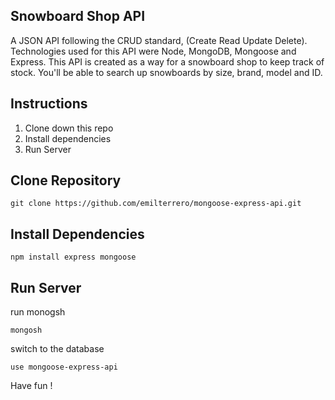 ## Snowboard Shop API
 A JSON API following the CRUD standard, (Create Read Update Delete). Technologies used for this API were Node, MongoDB, Mongoose and Express. This API is created as a way for a snowboard shop to keep track of stock. You'll be able to search up snowboards by size, brand, model and ID. 

## Instructions

1. Clone down this repo
2. Install dependencies
4. Run Server


## Clone Repository

```
git clone https://github.com/emilterrero/mongoose-express-api.git 
```

## Install Dependencies 
```
npm install express mongoose
```

## Run Server 
run monogsh 

``` 
mongosh
```

switch to the database
```
use mongoose-express-api
```
Have fun !





